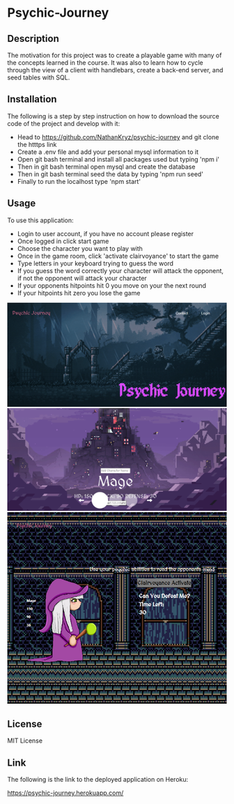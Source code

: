 # Psychic-Journey

## Description

The motivation for this project was to create a playable game with many of the concepts learned in the course. 
It was also to learn how to cycle through the view of a client with handlebars, create a back-end server, and seed tables with SQL. 

## Installation

The following is a step by step instruction on how to download the source code of the project and develop with it:

- Head to https://github.com/NathanKryz/psychic-journey and git clone the htttps link
- Create a .env file and add your personal mysql information to it
- Open git bash terminal and install all packages used but typing 'npm i'
- Then in git bash terminal open mysql and create the database
- Then in git bash terminal seed the data by typing 'npm run seed'
- Finally to run the localhost type 'npm start'

## Usage

To use this application:

- Login to user account, if you have no account please register
- Once logged in click start game
- Choose the character you want to play with
- Once in the game room, click 'activate clairvoyance' to start the game
- Type letters in your keyboard trying to guess the word
- If you guess the word correctly your character will attack the opponent, if not the opponent will attack your character
- If your opponents hitpoints hit 0 you move on your the next round
- If your hitpoints hit zero you lose the game

<img src="./public/img/login.PNG">
<img src="./public/img/selection.PNG">
<img src="./public/img/gameplay.PNG">

## License 

MIT License

## Link 

The following is the link to the deployed application on Heroku:

https://psychic-journey.herokuapp.com/

